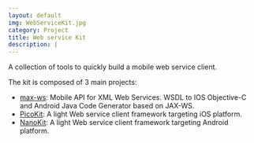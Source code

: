 ```yaml
---
layout: default
img: WebServiceKit.jpg
category: Project
title: Web service Kit
description: |
---
```

A collection of tools to quickly build a mobile web service client. 

The kit is composed of 3 main projects:

- [max-ws](https://github.com/maxep/max-ws): Mobile API for XML Web Services. WSDL to IOS Objective-C and Android Java Code Generator based on JAX-WS.
- [PicoKit](https://github.com/maxep/PicoKit): A light Web service client framework targeting iOS platform.
- [NanoKit](https://github.com/maxep/NanoKit): A light Web service client framework targeting Android platform.
